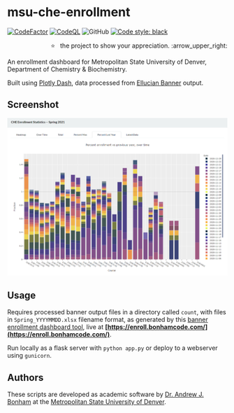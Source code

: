 # msu-che-enrollment
[![CodeFactor](https://www.codefactor.io/repository/github/paradoxdruid/msu-che-enrollment/badge)](https://www.codefactor.io/repository/github/paradoxdruid/msu-che-enrollment) [![CodeQL](https://github.com/Paradoxdruid/msu-che-enrollment/actions/workflows/codeql.yml/badge.svg)](https://github.com/Paradoxdruid/msu-che-enrollment/actions/workflows/codeql.yml) ![GitHub](https://img.shields.io/github/license/Paradoxdruid/msu-che-enrollment?color=success) [![Code style: black](https://img.shields.io/badge/code%20style-black-000000.svg)](https://github.com/ambv/black) 

<p align="right">
  ⭐ &nbsp;&nbsp;the project to show your appreciation. :arrow_upper_right:
</p>

An enrollment dashboard for Metropolitan State University of Denver, Department of Chemistry &amp; Biochemistry.

Built using [Plotly Dash](https://github.com/plotly/dash), data processed from [Ellucian Banner](https://www.ellucian.com/solutions/ellucian-banner) output.

## Screenshot
![Dashboard Screenshot](enrollment-dashboard.png)

## Usage

Requires processed banner output files in a directory called `count`, with files in `Spring_YYYYMMDD.xlsx` filename format, as generated by this [banner enrollment dashboard tool](https://github.com/Paradoxdruid/academia-admin-automation), live at **[https://enroll.bonhamcode.com/](https://enroll.bonhamcode.com/)**.

Run locally as a flask server with `python app.py` or deploy to a webserver using `gunicorn`.

## Authors

These scripts are developed as academic software by [Dr. Andrew J. Bonham](https://github.com/Paradoxdruid) at the [Metropolitan State University of Denver](https://www.msudenver.edu/). 

